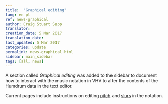 ```yaml
---
title:  "Graphical editing"
lang: en pl
ref: news-graphical
author: Craig Stuart Sapp
translator: 
creation_date: 5 Mar 2017
translation_date: 
last_updated: 5 Mar 2017
categories: update
permalink: news-graphical.html
sidebar: main_sidebar
tags: [all, news]
---
```


A section called *Graphical editing* was added to the sidebar to document
how to interact with the music notation in VHV to alter the contents
of the Humdrum data in the text editor.

Current pages include instructions on editing [pitch](/graphic/pitch) and
[slurs](/graphic/slurs) in the notation.

